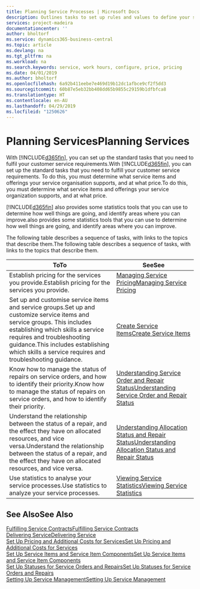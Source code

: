 ```yaml
---
title: Planning Service Processes | Microsoft Docs
description: Outlines tasks to set up rules and values to define your service policies and processes.
services: project-madeira
documentationcenter: ''
author: bholtorf
ms.service: dynamics365-business-central
ms.topic: article
ms.devlang: na
ms.tgt_pltfrm: na
ms.workload: na
ms.search.keywords: service, work hours, configure, price, pricing
ms.date: 04/01/2019
ms.author: bholtorf
ms.openlocfilehash: 6a92b411eebe7e469d19b12dc1afbce9cf2f5dd3
ms.sourcegitcommit: 60b87e5eb32bb408dd65b9855c29159b1dfbfca8
ms.translationtype: HT
ms.contentlocale: en-AU
ms.lasthandoff: 04/29/2019
ms.locfileid: "1250626"
---
```

# <a name="planning-services"></a><span data-ttu-id="306a1-103">Planning Services</span><span class="sxs-lookup"><span data-stu-id="306a1-103">Planning Services</span></span>
<span data-ttu-id="306a1-104">With [!INCLUDE[d365fin](includes/d365fin_md.md)], you can set up the standard tasks that you need to fulfil your customer service requirements.</span><span class="sxs-lookup"><span data-stu-id="306a1-104">With [!INCLUDE[d365fin](includes/d365fin_md.md)], you can set up the standard tasks that you need to fulfill your customer service requirements.</span></span> <span data-ttu-id="306a1-105">To do this, you must determine what service items and offerings your service organisation supports, and at what price.</span><span class="sxs-lookup"><span data-stu-id="306a1-105">To do this, you must determine what service items and offerings your service organization supports, and at what price.</span></span>   

[!INCLUDE[d365fin](includes/d365fin_md.md)] <span data-ttu-id="306a1-106">also provides some statistics tools that you can use to determine how well things are going, and identify areas where you can improve.</span><span class="sxs-lookup"><span data-stu-id="306a1-106">also provides some statistics tools that you can use to determine how well things are going, and identify areas where you can improve.</span></span>
  
<span data-ttu-id="306a1-107">The following table describes a sequence of tasks, with links to the topics that describe them.</span><span class="sxs-lookup"><span data-stu-id="306a1-107">The following table describes a sequence of tasks, with links to the topics that describe them.</span></span>   
  
|<span data-ttu-id="306a1-108">**To**</span><span class="sxs-lookup"><span data-stu-id="306a1-108">**To**</span></span>|<span data-ttu-id="306a1-109">**See**</span><span class="sxs-lookup"><span data-stu-id="306a1-109">**See**</span></span>|  
|------------|-------------|  
|<span data-ttu-id="306a1-110">Establish pricing for the services you provide.</span><span class="sxs-lookup"><span data-stu-id="306a1-110">Establish pricing for the services you provide.</span></span>|[<span data-ttu-id="306a1-111">Managing Service Pricing</span><span class="sxs-lookup"><span data-stu-id="306a1-111">Managing Service Pricing</span></span>](service-service-price-management.md)|
|<span data-ttu-id="306a1-112">Set up and customise service items and service groups.</span><span class="sxs-lookup"><span data-stu-id="306a1-112">Set up and customize service items and service groups.</span></span> <span data-ttu-id="306a1-113">This includes establishing which skills a service requires and troubleshooting guidance.</span><span class="sxs-lookup"><span data-stu-id="306a1-113">This includes establishing which skills a service requires and troubleshooting guidance.</span></span>| [<span data-ttu-id="306a1-114">Create Service Items</span><span class="sxs-lookup"><span data-stu-id="306a1-114">Create Service Items</span></span>](service-how-to-create-service-items.md)|  
|<span data-ttu-id="306a1-115">Know how to manage the status of repairs on service orders, and how to identify their priority.</span><span class="sxs-lookup"><span data-stu-id="306a1-115">Know how to manage the status of repairs on service orders, and how to identify their priority.</span></span>|[<span data-ttu-id="306a1-116">Understanding Service Order and Repair Status</span><span class="sxs-lookup"><span data-stu-id="306a1-116">Understanding Service Order and Repair Status</span></span>](service-service-order-status-and-repair-status.md)|  
|<span data-ttu-id="306a1-117">Understand the relationship between the status of a repair, and the effect they have on allocated resources, and vice versa.</span><span class="sxs-lookup"><span data-stu-id="306a1-117">Understand the relationship between the status of a repair, and the effect they have on allocated resources, and vice versa.</span></span>|[<span data-ttu-id="306a1-118">Understanding Allocation Status and Repair Status</span><span class="sxs-lookup"><span data-stu-id="306a1-118">Understanding Allocation Status and Repair Status</span></span>](service-allocation-status-and-repair-status.md)|  
|<span data-ttu-id="306a1-119">Use statistics to analyse your service processes.</span><span class="sxs-lookup"><span data-stu-id="306a1-119">Use statistics to analyze your service processes.</span></span> | [<span data-ttu-id="306a1-120">Viewing Service Statistics</span><span class="sxs-lookup"><span data-stu-id="306a1-120">Viewing Service Statistics</span></span>](service-service-statistics.md) |

## <a name="see-also"></a><span data-ttu-id="306a1-121">See Also</span><span class="sxs-lookup"><span data-stu-id="306a1-121">See Also</span></span>
[<span data-ttu-id="306a1-122">Fulfilling Service Contracts</span><span class="sxs-lookup"><span data-stu-id="306a1-122">Fulfilling Service Contracts</span></span>](service-fulfill-service-contracts.md)  
[<span data-ttu-id="306a1-123">Delivering Service</span><span class="sxs-lookup"><span data-stu-id="306a1-123">Delivering Service</span></span>](service-deliver-service.md)  
[<span data-ttu-id="306a1-124">Set Up Pricing and Additional Costs for Services</span><span class="sxs-lookup"><span data-stu-id="306a1-124">Set Up Pricing and Additional Costs for Services</span></span>](service-how-setup-service-costs-pricing.md)  
[<span data-ttu-id="306a1-125">Set Up Service Items and Service Item Components</span><span class="sxs-lookup"><span data-stu-id="306a1-125">Set Up Service Items and Service Item Components</span></span>](service-how-setup-service-items.md)  
[<span data-ttu-id="306a1-126">Set Up Statuses for Service Orders and Repairs</span><span class="sxs-lookup"><span data-stu-id="306a1-126">Set Up Statuses for Service Orders and Repairs</span></span>](service-order-repair-status.md)  
[<span data-ttu-id="306a1-127">Setting Up Service Management</span><span class="sxs-lookup"><span data-stu-id="306a1-127">Setting Up Service Management</span></span>](service-setup-service.md)  
